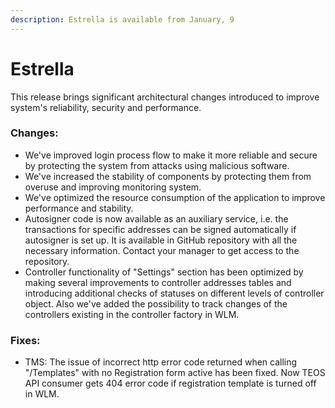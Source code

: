 ```yaml
---
description: Estrella is available from January, 9
---
```


# Estrella

This release brings significant architectural changes introduced to improve system's reliability, security and performance.

### Changes:

* We've improved login process flow to make it more reliable and secure by protecting the system from attacks using malicious software.
* We've increased the stability of components by protecting them from overuse and improving monitoring system.
* We've optimized the resource consumption of the application to improve performance and stability.
* Autosigner code is now available as an auxiliary service, i.e. the transactions for specific addresses can be signed automatically if autosigner is set up. It is available in GitHub repository with all the necessary information. Contact your manager to get access to the repository.
* Controller functionality of "Settings" section has been optimized by making several improvements to controller addresses tables and introducing additional checks of statuses on different levels of controller object. Also we've added the possibility to track changes of the controllers existing in the controller factory in WLM.

### Fixes:

* TMS: The issue of incorrect http error code returned when calling "/Templates" with no Registration form active has been fixed. Now TEOS API consumer gets 404 error code if registration template is turned off in WLM.
